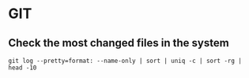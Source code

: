 # GIT

## Check the most changed files in the system

```
git log --pretty=format: --name-only | sort | uniq -c | sort -rg | head -10
```